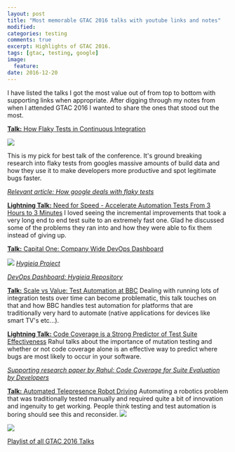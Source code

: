 ```yaml
---
layout: post
title: "Most memorable GTAC 2016 talks with youtube links and notes"
modified:
categories: testing
comments: true
excerpt: Highlights of GTAC 2016.
tags: [gtac, testing, google]
image:
  feature:
date: 2016-12-20
---
```


I have listed the talks I got the most value out of  from top to bottom with supporting links when appropriate. After digging through my notes from when I attended GTAC 2016 I wanted to share the ones that stood out the most.

[**Talk:** How Flaky Tests in Continuous Integration](https://www.youtube.com/watch?v=CrzpkF1-VsA)

[<img src="http://i.imgur.com/Dp2rB2L.png">](https://www.youtube.com/watch?v=CrzpkF1-VsA)

This is my pick for best talk of the conference. It's ground breaking research into flaky tests from googles massive amounts of build data and how they use it to make developers more productive and spot legitimate bugs faster. 

[*Relevant article: How google deals with flaky tests*](https://testing.googleblog.com/2016/05/flaky-tests-at-google-and-how-we.html)

[**Lightning Talk:** Need for Speed - Accelerate Automation Tests From 3 Hours to 3 Minutes](https://www.youtube.com/watch?v=khSsjjg2eSQ) I loved seeing the incremental improvements that took a very long end to end test suite to an extremely fast one. Glad he discussed some of the problems they ran into and how they were able to fix them instead of giving up.

[**Talk:** Capital One: Company Wide DevOps Dashboard](https://www.youtube.com/watch?v=SF7F26E7l1I)

![](https://cdn.infoq.com/statics_s1_20161220-0322/resource/news/2016/03/hygieia/en/resources/hygiea-screenshot.jpg)
[*Hygieia Project*](https://developer.capitalone.com/opensource-projects/hygieia)

[*DevOps Dashboard: Hygieia Repository*](https://github.com/capitalone/Hygieia)

[**Talk:** Scale vs Value: Test Automation at BBC](https://www.youtube.com/watch?v=MkPHntWZAPc&index=22&list=PLSIUOFhnxEiAeGHYoBZCvEMY5wCOIpyOM) Dealing with running lots of integration tests over time can become problematic, this talk touches on that and how BBC handles test automation for platforms that are traditionally very hard to automate (native applications for devices like smart TV's etc...).

[**Lightning Talk:** Code Coverage is a Strong Predictor of Test Suite Effectiveness](https://www.youtube.com/watch?v=NKEptA3KP08&index=19&list=PLSIUOFhnxEiAeGHYoBZCvEMY5wCOIpyOM&spfreload=5) Rahul talks about the importance of mutation testing and whether or not code coverage alone is an effective way to predict  where bugs are most likely to occur in your software. 

[*Supporting research paper by Rahul: Code Coverage for Suite Evaluation by Developers*](http://research.engr.oregonstate.edu/hci/sites/research.engr.oregonstate.edu.hci/files/papers/gopinath2014code_0.pdf)

[**Talk:** Automated Telepresence Robot Driving](https://www.youtube.com/watch?v=NTbukEJPI8Q&index=3&list=PLSIUOFhnxEiAeGHYoBZCvEMY5wCOIpyOM) Automating a robotics problem that was traditionally tested manually and required quite a bit of innovation and ingenuity to get working. People think testing and test automation is boring should see this and reconsider.
![](http://i.imgur.com/gGZFWz1.gif)

![](http://i.imgur.com/mjfqjyk.gif)

[Playlist of all GTAC 2016 Talks](https://www.youtube.com/watch?v=Ip7zakWF0CM&list=PLSIUOFhnxEiAeGHYoBZCvEMY5wCOIpyOM)